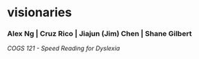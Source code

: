 # visionaries

### Alex Ng | Cruz Rico | Jiajun (Jim) Chen | Shane Gilbert

*COGS 121 - Speed Reading for Dyslexia*
